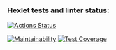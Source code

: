 ### Hexlet tests and linter status:
[![Actions Status](https://github.com/Onoiro/python-project-83/workflows/hexlet-check/badge.svg)](https://github.com/Onoiro/python-project-83/actions)

[![Maintainability](https://api.codeclimate.com/v1/badges/3807cda22bbcca6fee03/maintainability)](https://codeclimate.com/github/Onoiro/python-project-83/maintainability)
[![Test Coverage](https://api.codeclimate.com/v1/badges/3807cda22bbcca6fee03/test_coverage)](https://codeclimate.com/github/Onoiro/python-project-83/test_coverage)
